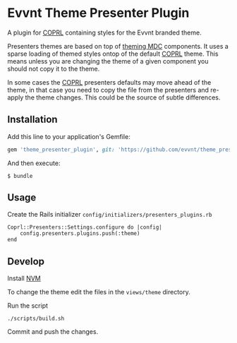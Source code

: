 # Evvnt Theme Presenter Plugin

A plugin for [COPRL](http://github.com/coprl/presenters) containing styles for the Evvnt branded theme.

Presenters themes are based on top of [theming MDC](https://material.io/develop/web/theming/theming-guide) components.
It uses a sparse loading of themed styles ontop of the default [COPRL] theme. 
This means unless you are changing the theme of a given component you should not copy it to the theme.

In some cases the [COPRL] presenters defaults may move ahead of the theme, 
in that case you need to copy the file from the presenters and re-apply the theme changes. 
This could be the source of subtle differences.

## Installation

Add this line to your application's Gemfile:

```ruby
gem 'theme_presenter_plugin', git: 'https://github.com/evvnt/theme_presenter_plugin', require: false
```

And then execute:

    $ bundle

## Usage

Create the Rails initializer `config/initializers/presenters_plugins.rb`
    
    Coprl::Presenters::Settings.configure do |config|
        config.presenters.plugins.push(:theme)
    end

## Develop
Install [NVM](https://github.com/nvm-sh/nvm#installing-and-updating)

To change the theme edit the files in the `views/theme` directory.

Run the script

    ./scripts/build.sh

Commit and push the changes.

[COPRL]:(https://github.com/coprl/coprl)
